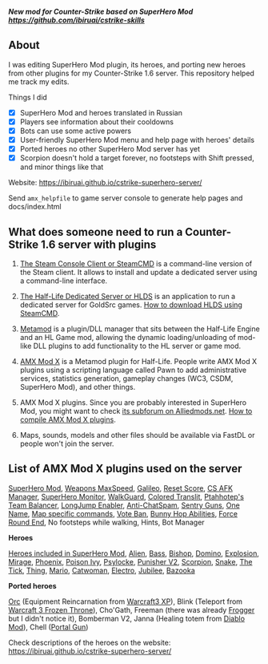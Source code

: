 ***New mod for Counter-Strike based on SuperHero Mod <https://github.com/ibiruai/cstrike-skills>***

## About

I was editing SuperHero Mod plugin, its heroes, and porting new heroes from other plugins for my Counter-Strike 1.6 server. This repository helped me track my edits.

Things I did

- [x] SuperHero Mod and heroes translated in Russian
- [x] Players see information about their cooldowns
- [x] Bots can use some active powers
- [x] User-friendly SuperHero Mod menu and help page with heroes' details
- [x] Ported heroes no other SuperHero Mod server has yet
- [x] Scorpion doesn't hold a target forever, no footsteps with Shift pressed, and minor things like that

Website: <https://ibiruai.github.io/cstrike-superhero-server/>

Send `amx_helpfile` to game server console to generate help pages and docs/index.html

## What does someone need to run a Counter-Strike 1.6 server with plugins

1. [The Steam Console Client or SteamCMD][SteamCMD] is a command-line version of the Steam client. It allows to install and update a dedicated server using a command-line interface.

2. [The Half-Life Dedicated Server or HLDS][HLDS] is an application to run a dedicated server for GoldSrc games. [How to download HLDS using SteamCMD](https://developer.valvesoftware.com/wiki/SteamCMD#Downloading_an_app).

3. [Metamod] is a plugin/DLL manager that sits between the Half-Life Engine and an HL Game mod, allowing the dynamic loading/unloading of mod-like DLL plugins to add functionality to the HL server or game mod.

4. [AMX Mod X] is a Metamod plugin for Half-Life. People write AMX Mod X plugins using a scripting language called Pawn to add administrative services, statistics generation, gameplay changes (WC3, CSDM, SuperHero Mod), and other things.

5. AMX Mod X plugins. Since you are probably interested in SuperHero Mod, you might want to check [its subforum on Alliedmods.net](https://forums.alliedmods.net/forumdisplay.php?f=30).
[How to compile AMX Mod X plugins](https://wiki.alliedmods.net/Compiling_Plugins_(AMX_Mod_X)).

6. Maps, sounds, models and other files should be available via FastDL or people won't join the server.

[SteamCMD]: https://developer.valvesoftware.com/wiki/SteamCMD

[HLDS]:  https://developer.valvesoftware.com/wiki/Half-Life_Dedicated_Server

[Metamod]: http://metamod.org

[AMX Mod X]: https://www.amxmodx.org

## List of AMX Mod X plugins used on the server

[SuperHero Mod](https://forums.alliedmods.net/showthread.php?t=76081),
[Weapons MaxSpeed](https://forums.alliedmods.net/showthread.php?t=139521),
[Galileo](https://forums.alliedmods.net/showthread.php?t=77391),
[Reset Score](https://forums.alliedmods.net/showthread.php?t=74207),
[CS AFK Manager](https://forums.alliedmods.net/showthread.php?t=256449),
[SuperHero Monitor](https://forums.alliedmods.net/showthread.php?t=36540),
[WalkGuard](https://forums.alliedmods.net/showthread.php?t=55245),
[Colored Translit](https://c-s.net.ua/forum/topic25056.html),
[Ptahhotep's Team Balancer](https://forums.alliedmods.net/showthread.php?t=26598),
[LongJump Enabler](https://forums.alliedmods.net/showthread.php?t=108382),
[Anti-ChatSpam](https://forums.alliedmods.net/showthread.php?t=90414),
[Sentry Guns](https://forums.alliedmods.net/showthread.php?t=78632),
[One Name](https://forums.alliedmods.net/showpost.php?p=1552827&postcount=3),
[Map specific commands](https://forums.alliedmods.net/showthread.php?t=16517),
[Vote Ban](https://forums.alliedmods.net/showthread.php?t=96586),
[Bunny Hop Abilities](https://forums.alliedmods.net/showthread.php?t=69840),
[Force Round End](https://forums.alliedmods.net/showthread.php?t=56941),
No footsteps while walking, Hints, Bot Manager

**Heroes**

[Heroes included in SuperHero Mod](https://forums.alliedmods.net/showthread.php?t=76081),
[Alien](https://forums.alliedmods.net/showthread.php?t=30082),
[Bass](https://forums.alliedmods.net/showthread.php?t=30174),
[Bishop](https://forums.alliedmods.net/showthread.php?t=30184),
[Domino](https://forums.alliedmods.net/showthread.php?t=36055),
[Explosion](https://forums.alliedmods.net/showthread.php?t=34294),
[Mirage](https://forums.alliedmods.net/showthread.php?t=34683),
[Phoenix](https://forums.alliedmods.net/showthread.php?t=30270),
[Poison Ivy](https://forums.alliedmods.net/showthread.php?t=30104),
[Psylocke](https://forums.alliedmods.net/showthread.php?t=30276),
[Punisher V2](https://forums.alliedmods.net/showthread.php?t=131398),
[Scorpion](https://forums.alliedmods.net/showthread.php?t=34448),
[Snake](https://forums.alliedmods.net/showthread.php?t=30293),
[The Tick](https://forums.alliedmods.net/showthread.php?t=36058),
[Thing](https://forums.alliedmods.net/showthread.php?t=31929),
[Mario](https://forums.alliedmods.net/showthread.php?t=32041),
[Catwoman](https://forums.alliedmods.net/showthread.php?t=34742),
[Electro](https://forums.alliedmods.net/showthread.php?t=30095),
[Jubilee](https://forums.alliedmods.net/showthread.php?t=30592),
[Bazooka](https://forums.alliedmods.net/showthread.php?t=30087)

**Ported heroes**

[Orc](https://forums.alliedmods.net/showthread.php?t=314199) (Equipment Reincarnation from [Warcraft3 XP](https://forums.alliedmods.net/showthread.php?t=15345)),
Blink (Teleport from [Warcraft 3 Frozen Throne](https://forums.alliedmods.net/showthread.php?p=3158)),
Cho'Gath,
Freeman (there was already [Frogger](https://forums.alliedmods.net/showthread.php?t=33644) but I didn't notice it),
Bomberman V2,
Janna (Healing totem from [Diablo Mod](https://github.com/hitmany/cs-1.6-diablo-2)),
Chell ([Portal Gun](https://next21.ru/2013/04/%D0%BF%D0%BB%D0%B0%D0%B3%D0%B8%D0%BD-portal-gun/))

Check descriptions of the heroes on the website: <https://ibiruai.github.io/cstrike-superhero-server/>
